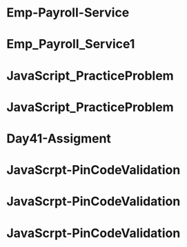 # Emp-Payroll-Service
# Emp_Payroll_Service1
# JavaScript_PracticeProblem
# JavaScript_PracticeProblem
# Day41-Assigment
# JavaScrpt-PinCodeValidation
# JavaScrpt-PinCodeValidation
# JavaScrpt-PinCodeValidation
